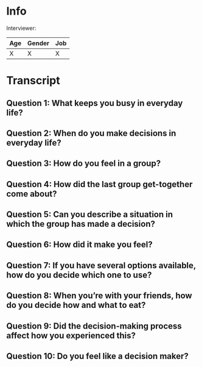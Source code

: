 # Info
Interviewer: 

| Age   | Gender | Job 	   |
| ----- | ------ | ------- |
| X   | X | X |


# Transcript
## Question 1: What keeps you busy in everyday life?

## Question 2: When do you make decisions in everyday life?

## Question 3: How do you feel in a group?

## Question 4: How did the last group get-together come about?

## Question 5: Can you describe a situation in which the group has made a decision?

## Question 6: How did it make you feel?

## Question 7: If you have several options available, how do you decide which one to use?

## Question 8: When you’re with your friends, how do you decide how and what to eat?

## Question 9: Did the decision-making process affect how you experienced this?

## Question 10: Do you feel like a decision maker?
